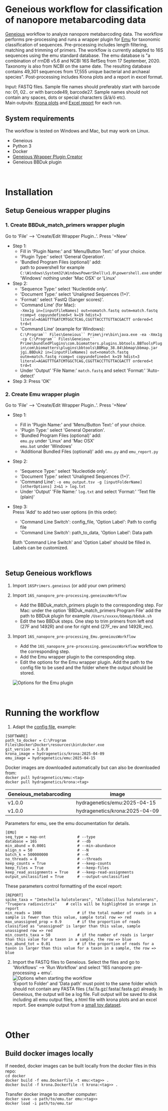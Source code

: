 # Geneious workflow for classification of nanopore metabarcoding data

[Geneious](https://www.geneious.com) workflow to analyze nanopore metabarcoding data. The workflow performs pre-processing and runs a wrapper plugin for [Emu](https://github.com/treangenlab/emu) for taxonomic classification of sequences. Pre-processing includes length filtering, matching and trimming of primers. The workflow is currently adapted to 16S sequences using the emu standard database. The emu database is "a combination of rrnDB v5.6 and NCBI 16S RefSeq from 17 September, 2020. Taxonomy is also from NCBI on the same date. The resulting database contains 49,301 sequences from 17,555 unique bacterial and archaeal species". Post-processing includes Krona plots and a report in excel format.

Input: FASTQ files. Sample file names should preferably start with barcode no: 01, 02.. or with barcode49, barcode27. Sample names should not contain any spaces, dots or special characters (å/ä/ö etc).  
Main outputs: [Krona plots](https://github.com/clinical-genomics-uppsala/Geneious_metabarcoding/tree/log_file/data/krona.html) and [Excel report](https://github.com/clinical-genomics-uppsala/Geneious_metabarcoding/tree/log_file/data/emu.xlsx) for each run.

## System requirements
The workflow is tested on Windows and Mac, but may work on Linux.
- Geneious
- Python 3
- Docker
- [Geneious Wrapper Plugin Creator](https://www.geneious.com/api-developers/)
- Geneious BBDuk plugin

&nbsp;
&nbsp;

# Installation

## Setup Geneious wrapper plugins

### 1. Create BBDuk_match_primers wrapper plugin 
Go to 'File' --> 'Create/Edit Wrapper Plugin..'. Press '+New'
- Step 1: 
	- Fill in 'Plugin Name:' and 'Menu/Button Text:' of your choice. 
	- 'Plugin Type:' select 'General Operation'.
	- 'Bundled Program Files (optional)' add:  
		path to powershell for example `C:\Windows\System32\WindowsPowerShell\v1.0\powershell.exe` under 'Windows'
		nothing under 'Mac OSX' or 'Linux'   
- Step 2: 
	- 'Sequence Type:' select 'Nucleotide only'.
	- 'Document Type:' select 'Unaligned Sequences (1+)'.
	- 'Format:' select 'FastQ (Sanger scores)'.
	- 'Command Line' (for Mac):  
		`-Xmx1g in=[inputFileNames] out=nomatch.fastq outm=match.fastq rcomp=t copyundefined=t k=19 hdist=3 literal=AGAGTTTGATCMTGGCTCAG,CGGTTACCTTGTTACGACTT ordered=t trd=t` 
	- 'Command Line' (example for Windows):  
	`C:\Program`` Files\Geneious`` Prime\jre\bin\java.exe -ea -Xmx1g -cp C:\Program`` Files\Geneious`` Prime\bundledPlugins\com.biomatters.plugins.bbtools.BBToolsPlugin\com\biomatters\plugins\bbtools\BBMap_38.84\bbmap\bbmap.jar jgi.BBDuk2 in=[inputFileNames] out=nomatch.fastq outm=match.fastq rcomp=t copyundefined=t k=19 hdist=3 literal=AGAGTTTGATCMTGGCTCAG,CGGTTACCTTGTTACGACTT ordered=t trd=t`
	- Under 'Output' 'File Name:' `match.fastq` and select 'Format:' 'Auto-detect' 
- Step 3:
	Press 'OK'

### 2. Create Emu wrapper plugin
Go to 'File' --> 'Create/Edit Wrapper Plugin..'. Press '+New'
- Step 1: 
	- Fill in 'Plugin Name:' and 'Menu/Button Text:' of your choice. 
	- 'Plugin Type:' select 'General Operation'. 
	- 'Bundled Program Files (optional)' add:  
		`emu.py` under 'Linux' and 'Mac OSX'  
		`emu.bat` under 'Windows'  
	- 'Additional Bundled Files (optional)' add:
	 `emu.py` and `emu_report.py`
- Step 2: 
	- 'Sequence Type:' select 'Nucleotide only'.
	- 'Document Type:' select 'Unaligned Sequences (1+)'.
	- 'Command Line':
		`-o emu_output.tsv -g [inputFolderName] [otherOptions] 2>&1 > log.txt`
	- Under 'Output' 'File Name:' `log.txt` and select 'Format:' 'Text file (plain)'
- Step 3:  
	Press 'Add' to add two user options (in this order):
	- 'Command Line Switch': config_file, 'Option Label': Path to config file 
	- 'Command Line Switch': path_to_data, 'Option Label': Data path  
 
	Both 'Command Line Switch' and 'Option Label' should be filled in. Labels can be customized.

&nbsp;

## Setup Geneious workflows
1. Import `16SPrimers.geneious` (or add your own primers)
2. Import `16S_nanopore_pre-processing.geneiousWorkflow`
	- Add the BBDuk_match_primers plugin to the corresponding step. For Mac: under the option 'BBDuk_match_primers Program File' add the path to BBDuk plugin for example `/Users/xxxxx/bbmap/bbduk.sh`
	- Edit the two BBDuk steps. One step to trim primers from left end (27F and 1492R) and one for right end (27F_rev and 1492R_rev).
3. Import `16S_nanopore_pre-processing_Emu.geneiousWorkflow`
	- Add the `16S_nanopore_pre-processing.geneiousWorkflow` workflow to the corresponding step.
	- Add the Emu wrapper plugin to the corresponding step.
	- Edit the options for the Emu wrapper plugin. Add the path to the config file to be used and the folder where the output should be stored.  
	
	![Options for the Emu plugin](images/workflowOptions.png?raw=true)  

&nbsp;
&nbsp;

# Running the workflow

1. Adapt the [config file](https://github.com/clinical-genomics-uppsala/Geneious_metabarcoding/tree/log_file/emu_wrapper/config.ini), example:

```
[SOFTWARE]
path_to_docker = C:\Program Files\Docker\Docker\resources\bin\docker.exe
git_version = 1.0.0
krona_image = hydragenetics/krona:2025-04-09
emu_image = hydragenetics/emu:2025-04-15
```
Docker images are downloaded automatically but can also be downloaded from:  
`docker pull hydragenetics/emu:<tag>`  
`docker pull hydragenetics/krona:<tag>`  

| Geneious_metabarcoding | image |
| -------- | ------- |
| v1.0.0 | hydragenetics/emu:2025-04-15 |
| v1.0.0 | hydragenetics/krona:2025-04-09 | 


Parameters for emu, see the emu documentation for details.
```
[EMU]
seq_type = map-ont				# --type
database = 16S					# --db
min_abund = 0.0001				# --min-abundance
align_n = 50					# --N
batch_k = 500000000				# --K
no_threads = 8					# --threads
keep_counts = True				# --keep-counts
keep_files = True				# --keep-files
keep_read_assignments = True	# --keep-read-assignments
output_unclassified = True		# --output-unclassified
```
These parameters control formatting of the excel report:
```
[REPORT]
spike_taxa = "Imtechella halotolerans", "Allobacillus halotolerans", "Truepera radiovictrix"	# cells will be highlighted in orange in report
min_reads = 1000				# if the total number of reads in a sample is fewer than this value, sample total row => red
max_unassigned_prop = 0.9		# if the proportion of reads classified as "unassigned" is larger than this value, sample unassigned row => red
min_counts_taxa = 50			# if the number of reads is larger than this value for a taxon in a sample, the row => blue
min_abund_tot = 0.01			# if the proportion of reads for a taxon is larger than this value for a taxon in a sample, the row => blue
```

2. Import the FASTQ files to Geneious. Select the files and go to 'Workflows' --> 'Run Workflow' and select '16S nanopore: pre-processing + emu'.  
![Options when starting the workflow](images/startWorkflow.png?raw=true)  
 'Export to Folder' and 'Data path' must point to the same folder which should not contain any FASTA files (.fa/.fa.gz/.fasta/.fasta.gz) already. In Geneious, the output will be a log file. Full output will be saved to disk including all emu output files, a html file with krona plots and an excel report. See example output from a [small toy dataset](https://github.com/clinical-genomics-uppsala/Geneious_metabarcoding/tree/log_file/data/).

 &nbsp;

 # Other

 ## Build docker images locally

If needed, docker images can be built locally from the docker files in this repo:  
`cd docker`  
`docker build -f emu.Dockerfile -t emu:<tag>> .`  
`docker build -f krona.Dockerfile -t krona:<tag>> .`

Transfer docker image to another computer:  
`docker save -o path/to/emu.tar emu:<tag>>`  
`docker load -i path/to/emu.tar` 